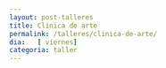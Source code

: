 ```yaml
---
layout: post-talleres
title: Clinica de arte
permalink: /talleres/clinica-de-arte/
dia:   [ viernes]
categoria: taller
---
```

